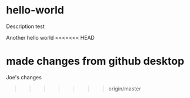 # hello-world
Description test

Another hello world
<<<<<<< HEAD

made changes from github desktop
=======
Joe's changes
>>>>>>> origin/master
